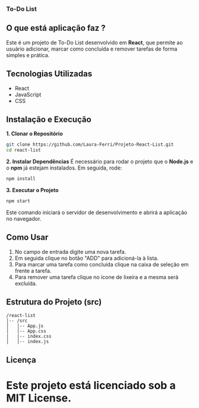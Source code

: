 ### To-Do List

## O que está aplicação faz ?

Este é um projeto de To-Do List desenvolvido em **React**, que permite ao usuário adicionar, marcar como concluída e remover tarefas de forma simples e prática.

## Tecnologias Utilizadas

- React
- JavaScript
- CSS

## Instalação e Execução

**1. Clonar o Repositório**

```sh
git clone https://github.com/Laura-Ferri/Projeto-React-List.git
cd react-list
```

**2. Instalar Dependências**
É necessário para rodar o projeto que o **Node.js** e o **npm** já estejam instalados.
Em seguida, rode:

```sh
npm install
```

**3. Executar o Projeto**

```sh
npm start
```

Este comando iniciará o servidor de desenvolvimento e abrirá a aplicação no navegador.

## Como Usar

1. No campo de entrada digite uma nova tarefa.
2. Em seguida clique no botão "ADD" para adicioná-la à lista.
3. Para marcar uma tarefa como concluída clique na caixa de seleção em frente a tarefa.
4. Para remover uma tarefa clique no ícone de lixeira e a mesma será excluída.

## Estrutura do Projeto (src)

```
/react-list
│-- /src
│   │-- App.js
│   │-- App.css
|   |-- index.css
│   │-- index.js
```

## Licença

# Este projeto está licenciado sob a **MIT License**.
